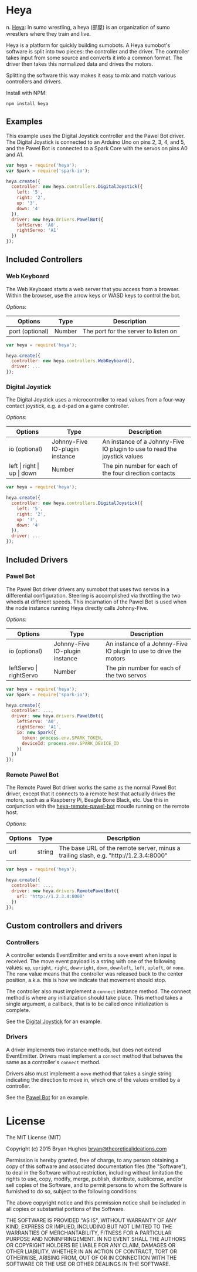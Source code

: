 Heya
====

n. [Heya](https://en.wikipedia.org/wiki/Heya_%28sumo%29): In sumo wrestling, a heya (部屋) is an organization of sumo wrestlers where they train and live.

Heya is a platform for quickly building sumobots. A Heya sumobot's software is split into two pieces: the controller and the driver. The controller takes input from some source and converts it into a common format. The driver then takes this normalized data and drives the motors.

Splitting the software this way makes it easy to mix and match various controllers and drivers.

Install with NPM:

```
npm install heya
```

## Examples

This example uses the Digital Joystick controller and the Pawel Bot driver. The Digital Joystick is connected to an Arduino Uno on pins 2, 3, 4, and 5, and the Pawel Bot is connected to a Spark Core with the servos on pins A0 and A1.

```JavaScript
var heya = require('heya');
var Spark = require('spark-io');

heya.create({
  controller: new heya.controllers.DigitalJoystick({
    left: '5',
    right: '2',
    up: '3',
    down: '4'
  }),
  driver: new heya.drivers.PawelBot({
    leftServo: 'A0',
    rightServo: 'A1'
  })
});
```

## Included Controllers

### Web Keyboard

The Web Keyboard starts a web server that you access from a browser. Within the browser, use the arrow keys or WASD keys to control the bot.

_Options_:

<table>
  <thead>
    <tr>
      <th>Options</th>
      <th>Type</th>
      <th>Description</th>
    </tr>
  </thead>
  <tr>
    <td>port (optional)</td>
    <td>Number</td>
    <td>The port for the server to listen on</td>
  </tr>
</table>

```JavaScript
var heya = require('heya');

heya.create({
  controller: new heya.controllers.WebKeyboard(),
  driver: ...
});
```

### Digital Joystick

The Digital Joystick uses a microcontroller to read values from a four-way contact joystick, e.g. a d-pad on a game controller.

_Options_:

<table>
  <thead>
    <tr>
      <th>Options</th>
      <th>Type</th>
      <th>Description</th>
    </tr>
  </thead>
  <tr>
    <td>io (optional)</td>
    <td>Johnny-Five IO-plugin instance</td>
    <td>An instance of a Johnny-Five IO plugin to use to read the joystick values</td>
  </tr>
  <tr>
    <td>left | right | up | down</td>
    <td>Number</td>
    <td>The pin number for each of the four direction contacts</td>
  </tr>
</table>

```JavaScript
var heya = require('heya');

heya.create({
  controller: new heya.controllers.DigitalJoystick({
    left: '5',
    right: '2',
    up: '3',
    down: '4'
  }),
  driver: ...
});
```

## Included Drivers

### Pawel Bot

The Pawel Bot driver drivers any sumobot that uses two servos in a differential configuration. Steering is accomplished via throttling the two wheels at different speeds. This incarnation of the Pawel Bot is used when the node instance running Heya directly calls Johnny-Five.
 
_Options_:

<table>
  <thead>
    <tr>
      <th>Options</th>
      <th>Type</th>
      <th>Description</th>
    </tr>
  </thead>
  <tr>
    <td>io (optional)</td>
    <td>Johnny-Five IO-plugin instance</td>
    <td>An instance of a Johnny-Five IO plugin to use to drive the motors</td>
  </tr>
  <tr>
    <td>leftServo | rightServo</td>
    <td>Number</td>
    <td>The pin number for each of the two servos</td>
  </tr>
</table>

```JavaScript
var heya = require('heya');
var Spark = require('spark-io');

heya.create({
  controller: ...,
  driver: new heya.drivers.PawelBot({
    leftServo: 'A0',
    rightServo: 'A1',
    io: new Spark({
      token: process.env.SPARK_TOKEN,
      deviceId: process.env.SPARK_DEVICE_ID
    })
  })
});
```

### Remote Pawel Bot

The Remote Pawel Bot driver works the same as the normal Pawel Bot driver, except that it connects to a remote host that actually drives the motors, such as a Raspberry Pi, Beagle Bone Black, etc. Use this in conjunction with the [heya-remote-pawel-bot](https://github.com/bryan-m-hughes/heya-remote-pawel-bot) moudle running on the remote host.
 
_Options_:

<table>
  <thead>
    <tr>
      <th>Options</th>
      <th>Type</th>
      <th>Description</th>
    </tr>
  </thead>
  <tr>
    <td>url</td>
    <td>string</td>
    <td>The base URL of the remote server, minus a trailing slash, e.g. "http://1.2.3.4:8000"</td>
  </tr>
</table>

```JavaScript
var heya = require('heya');

heya.create({
  controller: ...,
  driver: new heya.drivers.RemotePawelBot({
    url: 'http://1.2.3.4:8000'
  })
});
```

## Custom controllers and drivers

### Controllers

A controller extends EventEmitter and emits a ```move``` event when input is received. The move event payload is a string with one of the following values: ```up```, ```upright```, ```right```, ```downright```, ```down```, ```downleft```, ```left```, ```upleft```, or ```none```. The ```none``` value means that the controller was released back to the center position, a.k.a. this is how we indicate that movement should stop.

The controller also must implement a ```connect``` instance method. The connect method is where any initialization should take place. This method takes a single argument, a callback, that is to be called once initialization is complete.

See the [Digital Joystick](src/controllers/digital_joystick/digital_joystick.js) for an example.

### Drivers

A driver implements two instance methods, but does not extend EventEmitter. Drivers must implement a ```connect``` method that behaves the same as a controller's ```connect``` method.

Drivers also must implement a ```move``` method that takes a single string indicating the direction to move in, which one of the values emitted by a controller.

See the [Pawel Bot](src/drivers/pawel_bot.js) for an example.

License
=======

The MIT License (MIT)

Copyright (c) 2015 Bryan Hughes bryan@theoreticalideations.com

Permission is hereby granted, free of charge, to any person obtaining a copy
of this software and associated documentation files (the "Software"), to deal
in the Software without restriction, including without limitation the rights
to use, copy, modify, merge, publish, distribute, sublicense, and/or sell
copies of the Software, and to permit persons to whom the Software is
furnished to do so, subject to the following conditions:

The above copyright notice and this permission notice shall be included in
all copies or substantial portions of the Software.

THE SOFTWARE IS PROVIDED "AS IS", WITHOUT WARRANTY OF ANY KIND, EXPRESS OR
IMPLIED, INCLUDING BUT NOT LIMITED TO THE WARRANTIES OF MERCHANTABILITY,
FITNESS FOR A PARTICULAR PURPOSE AND NONINFRINGEMENT. IN NO EVENT SHALL THE 
AUTHORS OR COPYRIGHT HOLDERS BE LIABLE FOR ANY CLAIM, DAMAGES OR OTHER
LIABILITY, WHETHER IN AN ACTION OF CONTRACT, TORT OR OTHERWISE, ARISING FROM,
OUT OF OR IN CONNECTION WITH THE SOFTWARE OR THE USE OR OTHER DEALINGS IN
THE SOFTWARE.